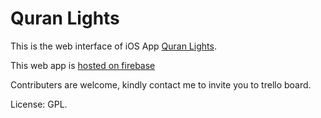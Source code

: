 # Quran Lights

This is the web interface of iOS App [Quran Lights](https://itunes.apple.com/us/app/quran-lights/id1218872513?mt=8).

This web app is [hosted on firebase](QuranLights.net)

Contributers are welcome, kindly contact me to invite you to trello board.

License: GPL.
